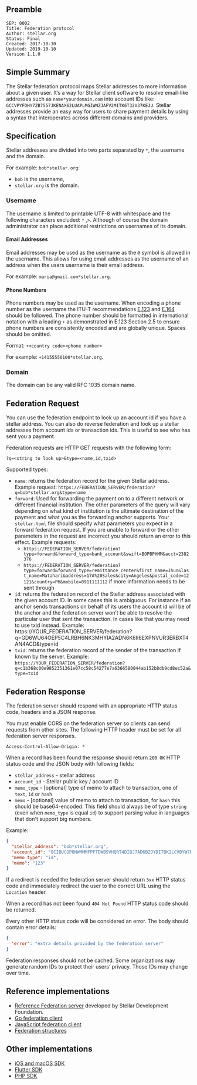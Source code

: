 ## Preamble

```
SEP: 0002
Title: Federation protocol
Author: stellar.org
Status: Final
Created: 2017-10-30
Updated: 2019-10-10
Version 1.1.0
```

## Simple Summary

The Stellar federation protocol maps Stellar addresses to more information
about a given user. It’s a way for Stellar client software to resolve
email-like addresses such as `name*yourdomain.com` into account IDs like:
`GCCVPYFOHY7ZB7557JKENAX62LUAPLMGIWNZJAFV2MITK6T32V37KEJU`. Stellar addresses
provide an easy way for users to share payment details by using a syntax that
interoperates across different domains and providers.

## Specification

Stellar addresses are divided into two parts separated by `*`, the username and
the domain.

For example: `bob*stellar.org`:

- `bob` is the username,
- `stellar.org` is the domain.

### Username

The username is limited to printable UTF-8 with whitespace and the following
characters excluded: `*` ,`>`. Although of course the domain administrator can
place additional restrictions on usernames of its domain.

#### Email Addresses

Email addresses may be used as the username as the `@` symbol is allowed in the
username. This allows for using email addresses as the username of an address
when the users username is their email address.

For example: `maria@gmail.com*stellar.org`.

#### Phone Numbers

Phone numbers may be used as the username. When encoding a phone number as the
username the ITU-T recommendations [E.123](https://www.itu.int/rec/T-REC-E.123)
and [E.164](https://www.itu.int/rec/T-REC-E.164) should be followed. The phone
number should be formatted in international notation with a leading `+` as
demonstrated in E.123 Section 2.5 to ensure phone numbers are consistently
encoded and are globally unique. Spaces should be omitted.

Format: `+<country code><phone number>`

For example: `+14155550100*stellar.org`.

### Domain

The domain can be any valid RFC 1035 domain name.

## Federation Request

You can use the federation endpoint to look up an account id if you have a
stellar address. You can also do reverse federation and look up a stellar
addresses from account ids or transaction ids. This is useful to see who has
sent you a payment.

Federation requests are HTTP GET requests with the following form:

`?q=<string to look up>&type=<name,id,txid>`

Supported types:

- `name`: returns the federation record for the given Stellar address. Example
  request: `https://FEDERATION_SERVER/federation?q=bob*stellar.org&type=name`
- `forward`: Used for forwarding the payment on to a different network or
  different financial institution. The other parameters of the query will vary
  depending on what kind of institution is the ultimate destination of the
  payment and what you as the forwarding anchor supports. Your `stellar.toml`
  file should specify what parameters you expect in a forward federation
  request. If you are unable to forward or the other parameters in the request
  are incorrect you should return an error to this effect. Example requests:
  - `https://FEDERATION_SERVER/federation?type=forward&forward_type=bank_account&swift=BOPBPHMM&acct=2382376`
  - `https://FEDERATION_SERVER/federation?type=forward&forward_type=remittance_center&first_name=Jhun&last_name=Matahari&address=17A%20Sales&city=Angeles&postal_code=12121&country=PH&mobile=0911111112`
    if more information needs to be sent through
- `id`: returns the federation record of the Stellar address associated with
  the given account ID. In some cases this is ambiguous. For instance if an
  anchor sends transactions on behalf of its users the account id will be of
  the anchor and the federation server won’t be able to resolve the particular
  user that sent the transaction. In cases like that you may need to use txid
  instead. Example:
  https://YOUR_FEDERATION_SERVER/federation?q=GD6WU64OEP5C4LRBH6NK3MHYIA2ADN6K6II6EXPNVUR3ERBXT4AN4ACD&type=id
- `txid`: returns the federation record of the sender of the transaction if
  known by the server. Example:
  `https://YOUR_FEDERATION_SERVER/federation?q=c1b368c00e9852351361e07cc58c54277e7a6366580044ab152b8db9cd8ec52a&type=txid`

## Federation Response

The federation server should respond with an appropriate HTTP status code,
headers and a JSON response.

You must enable CORS on the federation server so clients can send requests from
other sites. The following HTTP header must be set for all federation server
responses.

```
Access-Control-Allow-Origin: *
```

When a record has been found the response should return `200 OK` HTTP status
code and the JSON body with following fields:

- `stellar_address` - stellar address
- `account_id` - Stellar public key / account ID
- `memo_type` - [optional] type of memo to attach to transaction, one of
  `text`, `id` or `hash`
- `memo` - [optional] value of memo to attach to transaction, for `hash` this
  should be base64-encoded. This field should always be of type `string` (even
  when `memo_type` is equal `id`) to support parsing value in languages that
  don't support big numbers.

Example:

```json
{
  "stellar_address": "bob*stellar.org",
  "account_id": "GCIBUCGPOHWMMMFPFTDWBSVHQRT4DIBJ7AD6BZJYDITBK2LCVBYW7HUQ",
  "memo_type": "id",
  "memo": "123"
}
```

If a redirect is needed the federation server should return `3xx` HTTP status
code and immediately redirect the user to the correct URL using the `Location`
header.

When a record has not been found `404 Not Found` HTTP status code should be
returned.

Every other HTTP status code will be considered an error. The body should
contain error details:

```json
{
  "error": "extra details provided by the federation server"
}
```

Federation responses should not be cached. Some organizations may generate
random IDs to protect their users’ privacy. Those IDs may change over time.

## Reference implementations

- [Reference Federation server](https://github.com/stellar/go/tree/master/services/federation)
  developed by Stellar Development Foundation.
- [Go federation client](https://github.com/stellar/go/tree/master/clients/federation)
- [JavaScript federation client](http://stellar.github.io/js-stellar-sdk/FederationServer.html)
- [Federation structures](https://github.com/stellar/go/blob/master/protocols/federation/main.go)

## Other implementations

- [iOS and macOS SDK](https://github.com/Soneso/stellar-ios-mac-sdk/blob/master/README.md#5-using-a-federation-server)
- [Flutter SDK](https://github.com/Soneso/stellar_flutter_sdk/blob/master/documentation/sdk_examples/sep-0002-federation.md)
- [PHP SDK](https://github.com/Soneso/stellar-php-sdk/blob/main/examples/sep-0002-federation.md)

